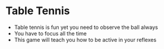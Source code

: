 <h1> Table Tennis </h1>
<ul>
  <li> Table tennis is fun yet you need to observe the ball always </li>
  <li> You have to focus all the time </li>
  <li> This game will teach you how to be active in your reflexes </li>
</ul>
